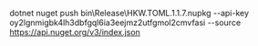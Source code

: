 dotnet nuget push bin\Release\HKW.TOML.1.1.7.nupkg --api-key oy2lgnmigbk4lh3dbfgql6ia3eejmz2utfgmol2cmvfasi --source https://api.nuget.org/v3/index.json